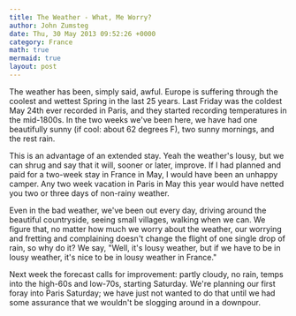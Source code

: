 ```yaml
---
title: The Weather - What, Me Worry?
author: John Zumsteg
date: Thu, 30 May 2013 09:52:26 +0000
category: France
math: true
mermaid: true
layout: post
---
```

<p>The weather has been, simply said, awful. Europe is suffering through the coolest and wettest Spring in the last 25 years. Last Friday was the coldest May 24th ever recorded in Paris, and they started recording temperatures in the mid-1800s. In the two weeks we've been here, we have had one beautifully sunny (if cool: about 62 degrees F), two sunny mornings, and the rest rain.</p>
<p>This is an advantage of an extended stay. Yeah the weather's lousy, but we can shrug and say that it will, sooner or later, improve. If I had planned and paid for a two-week stay in France in May, I would have been an unhappy camper. Any two week vacation in Paris in May this year would have netted you two or three days of non-rainy weather. </p>
<p>Even in the bad weather, we've been out every day, driving around the beautiful countryside, seeing small villages, walking when we can. We figure that, no matter how much we worry about the weather, our worrying and fretting and complaining doesn't change the flight of one single drop of rain, so why do it? We say, "Well, it's lousy weather, but if we have to be in lousy weather, it's nice to be in lousy weather in France."</p>
<p>Next week the forecast calls for improvement: partly cloudy, no rain, temps into the high-60s and low-70s, starting Saturday. We're planning our first foray into Paris Saturday; we have just not wanted to do that until we had some assurance that we wouldn't be slogging around in a downpour.</p>
